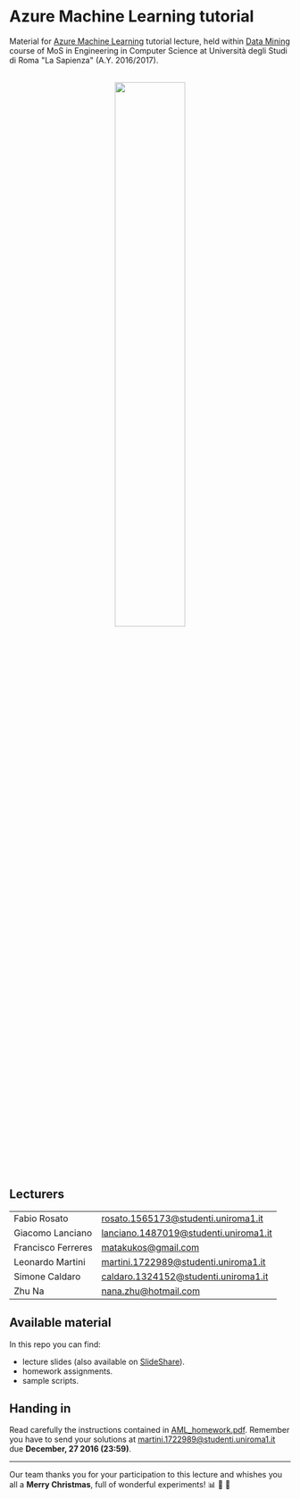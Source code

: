 # Azure Machine Learning tutorial

Material for [Azure Machine Learning](https://azure.microsoft.com/it-it/services/machine-learning/) tutorial lecture, held within 
[Data Mining](http://aris.me/index.php/data-mining-2016) course of MoS in Engineering in Computer Science at Università degli Studi 
di Roma "La Sapienza" (A.Y. 2016/2017).  
<br><p align="center"><img src="https://azure.microsoft.com/svghandler/machine-learning/?width=600&height=315" width=50%/></p>

## Lecturers

|                  |                                     |
|------------------|-------------------------------------|  
|Fabio Rosato      |rosato.1565173@studenti.uniroma1.it  |  
|Giacomo Lanciano  |lanciano.1487019@studenti.uniroma1.it|  
|Francisco Ferreres|matakukos@gmail.com                  |  
|Leonardo Martini  |martini.1722989@studenti.uniroma1.it |  
|Simone Caldaro    |caldaro.1324152@studenti.uniroma1.it |  
|Zhu Na            |nana.zhu@hotmail.com                 |  

## Available material

In this repo you can find:
- lecture slides (also available on [SlideShare](http://www.slideshare.net/GiacomoLanciano/azure-machine-learning-tutorial)).
- homework assignments.
- sample scripts.

## Handing in

Read carefully the instructions contained in [AML_homework.pdf](https://github.com/giacomolanciano/Azure-Machine-Learning-tutorial/blob/master/homework/AML_homework.pdf). 
Remember you have to send your solutions at martini.1722989@studenti.uniroma1.it due **December, 27 2016 (23:59)**.

---

Our team thanks you for your participation to this lecture and whishes you all a **Merry Christmas**, full of wonderful experiments! :bar_chart: :santa: :christmas_tree:
